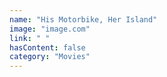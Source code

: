 ```yaml
---
name: "His Motorbike, Her Island"
image: "image.com"
link: " "
hasContent: false
category: "Movies"
---
```

